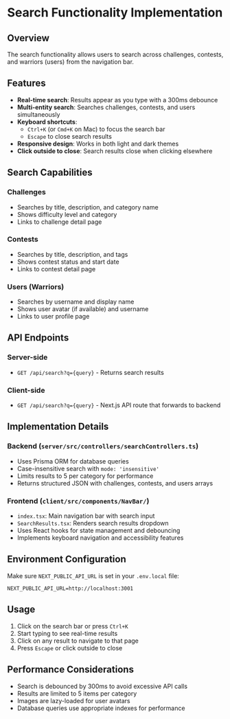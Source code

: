 # Search Functionality Implementation

## Overview
The search functionality allows users to search across challenges, contests, and warriors (users) from the navigation bar.

## Features
- **Real-time search**: Results appear as you type with a 300ms debounce
- **Multi-entity search**: Searches challenges, contests, and users simultaneously
- **Keyboard shortcuts**: 
  - `Ctrl+K` (or `Cmd+K` on Mac) to focus the search bar
  - `Escape` to close search results
- **Responsive design**: Works in both light and dark themes
- **Click outside to close**: Search results close when clicking elsewhere

## Search Capabilities

### Challenges
- Searches by title, description, and category name
- Shows difficulty level and category
- Links to challenge detail page

### Contests
- Searches by title, description, and tags
- Shows contest status and start date
- Links to contest detail page

### Users (Warriors)
- Searches by username and display name
- Shows user avatar (if available) and username
- Links to user profile page

## API Endpoints

### Server-side
- `GET /api/search?q={query}` - Returns search results

### Client-side
- `GET /api/search?q={query}` - Next.js API route that forwards to backend

## Implementation Details

### Backend (`server/src/controllers/searchControllers.ts`)
- Uses Prisma ORM for database queries
- Case-insensitive search with `mode: 'insensitive'`
- Limits results to 5 per category for performance
- Returns structured JSON with challenges, contests, and users arrays

### Frontend (`client/src/components/NavBar/`)
- `index.tsx`: Main navigation bar with search input
- `SearchResults.tsx`: Renders search results dropdown
- Uses React hooks for state management and debouncing
- Implements keyboard navigation and accessibility features

## Environment Configuration
Make sure `NEXT_PUBLIC_API_URL` is set in your `.env.local` file:
```
NEXT_PUBLIC_API_URL=http://localhost:3001
```

## Usage
1. Click on the search bar or press `Ctrl+K`
2. Start typing to see real-time results
3. Click on any result to navigate to that page
4. Press `Escape` or click outside to close

## Performance Considerations
- Search is debounced by 300ms to avoid excessive API calls
- Results are limited to 5 items per category
- Images are lazy-loaded for user avatars
- Database queries use appropriate indexes for performance